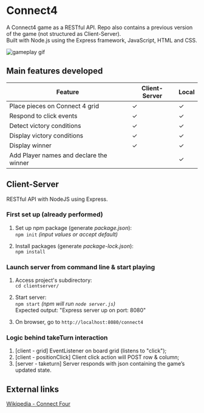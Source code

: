 # Connect4
A Connect4 game as a RESTful API. Repo also contains a previous version of the game (not structured as Client-Server). <br>
Built with Node.js using the Express framework, JavaScript, HTML and CSS. <br>

![gameplay gif](https://github.com/ferreiramonique/connect4/blob/main/media/connect4game.gif)

## Main features developed

| Feature                          | Client-Server |     Local |
| ---------------------------------| ----------- | ------------- |
| Place pieces on Connect 4 grid   |       ✓     |        ✓     |
| Respond to click events          |       ✓     |        ✓     |
| Detect victory conditions        |       ✓     |        ✓     |
| Display victory conditions       |       ✓     |        ✓     |
| Display winner                   |       ✓     |        ✓     |
| Add Player names and declare the winner |     |        ✓     |


## Client-Server 
RESTful API with NodeJS using Express.

### First set up (already performed)
1. Set up npm package (generate _package.json_): <br>
`npm init` _(input values or accept default)_

2. Install packages (generate _package-lock.json_): <br>
`npm install`

### Launch server from command line \& start playing
1. Access project's subdirectory: <br>
`cd clientserver/`

2. Start server: <br>
`npm start` _(npm will run `node server.js`)_ <br>
Expected output: "Express server up on port: 8080"

3. On browser, go to `http://localhost:8080/connect4`

### Logic behind takeTurn interaction
1. [client - grid] EventListener on board grid (listens to "click"); 
2. [client - positionClick] Client click action will POST row & column;
3. [server - taketurn] Server responds with json containing the game’s updated state.

## External links
[Wikipedia - Connect Four](https://en.wikipedia.org/wiki/Connect_Four)
